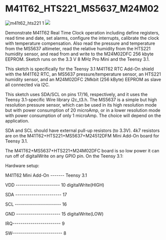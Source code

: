 # M41T62_HTS221_MS5637_M24M02

![m41t62_hts221 1](https://cloud.githubusercontent.com/assets/6698410/5943657/c43844e8-a6d5-11e4-9e36-93ca1811b901.jpg) ![](https://cloud.githubusercontent.com/assets/6698410/5943689/0289d374-a6d6-11e4-990f-68fd8b07c546.jpg)

Demonstrate M41T62 Real Time Clock operation including define registers, read time and date, set alarms,
configure the interrupts, calibrate the clock with temperature compensation. Also read the pressure and
temperature from the MS5637 altimeter, read the relative humidity from the HTS221 humidity sensor, and read from and write to the M24M02DFC 256 kbyte EEPROM.
Sketch runs on the 3.3 V 8 MHz Pro Mini and the Teensy 3.1.
 
This sketch is specifically for the Teensy 3.1 M41T62 RTC Add-On shield with the M41T62 RTC, an MS5637 pressure/temperature sensor, an HTS221 humidity sensor, and an M24M02DFC 2Mkbit (256 kByte) EEPROM as slave all connected via I2C. 
  
This sketch uses SDA/SCL on pins 17/16, respectively, and it uses the Teensy 3.1-specific Wire library i2c_t3.h.
The MS5637 is a simple but high resolution pressure sensor, which can be used in its high resolution
mode but with power consumption of 20 microAmp, or in a lower resolution mode with power consumption of
only 1 microAmp. The choice will depend on the application.
 
SDA and SCL should have external pull-up resistors (to 3.3V).
4k7 resistors are on the M41T62+HTS221+MS5637+M24512DFM Mini Add-On board for Teensy 3.1.
 
The M41T62+MS5637+HTS221+M24M02DFC board is so low power it can run off of digitalWrite on any GPIO pin. On the Teensy 3.1:
 
 Hardware setup:
 
 M41T62 Mini Add-On ------- Teensy 3.1 
 
 VDD ----------------------  10 digitalWrite(HIGH) 
 
 SDA ----------------------- 17
 
 SCL ----------------------- 16
 
 GND ----------------------  15 digitalWrite(LOW)
 
 IRQ------------------------  9
 
 SW-------------------------  8
 
